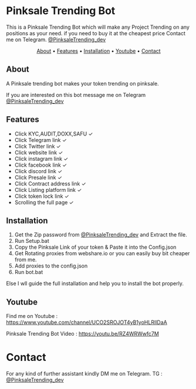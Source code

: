 # Pinksale Trending Bot
This is a Pinksale Trending Bot which will make any Project Trending on any positions as your need. if you need to buy it at the cheapest price Contact me on Telegram. [@PinksaleTrending_dev](https://t.me/PinksaleTrending_dev)

</p>

<p align="center">
  <a href="#about">About</a>
  •
  <a href="#features">Features</a>
  •
  <a href="#installation">Installation</a>
  •
  <a href="#Youtube">Youtube</a>
   •
  <a href="#Contact">Contact</a>
</p>

## About
A Pinksale trending bot makes your token trending on pinksale.

If you are interested on this bot message me on Telegram [@PinksaleTrending_dev](https://t.me/PinksaleTrending_dev)

## Features
- Click KYC,AUDIT,DOXX,SAFU ✓
- Click Telegram link ✓
- Click Twitter link ✓
- Click website link ✓
- Click instagram link ✓
- Click facebook link ✓
- Click discord link ✓
- Click Presale link ✓
- Click Contract address link ✓
- Click Listing platform link ✓
- Click token lock link ✓
- Scrolling the full page ✓

## Installation
1) Get the Zip password from [@PinksaleTrending_dev](https://t.me/PinksaleTrending_dev) and Extract the file.
2) Run Setup.bat 
3) Copy the Pinksale Link of your token & Paste it into the Config.json 
4) Get Rotating proxies from webshare.io or you can easily buy bit cheaper from me.
5) Add proxies to the config.json 
6) Run bot.bat 

Else I wll guide the full installation and help you to install the bot properly.

## Youtube
Find me on Youtube : https://www.youtube.com/channel/UCO2SROJOT4yB1yoHLRIlDaA

Pinksale Trending Bot Video : https://youtu.be/RZ4WRWwfc7M

# Contact

For any kind of further assistant kindly DM me on Telegram.
TG : [@PinksaleTrending_dev](https://t.me/PinksaleTrending_dev)

